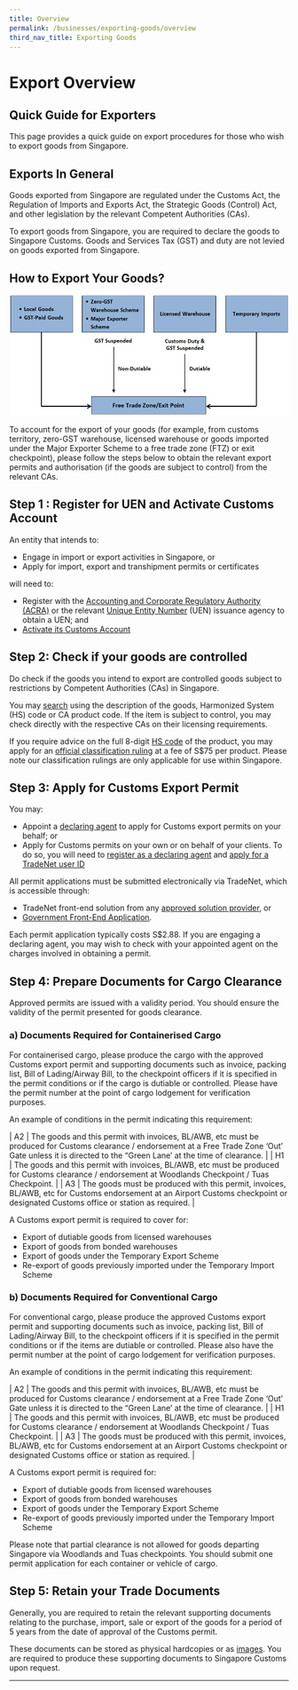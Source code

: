 ```yaml
---
title: Overview
permalink: /businesses/exporting-goods/overview
third_nav_title: Exporting Goods
---
```

# Export Overview

## Quick Guide for Exporters

This page provides a quick guide on export procedures for those who wish to export goods from Singapore.

## Exports In General

Goods exported from Singapore are regulated under the Customs Act, the Regulation of Imports and Exports Act, the Strategic Goods (Control) Act, and other legislation by the relevant Competent Authorities (CAs).

To export goods from Singapore, you are required to declare the goods to Singapore Customs. Goods and Services Tax (GST) and duty are not levied on goods exported from Singapore.

## How to Export Your Goods?
![Export FlowChart](/images/ExportFlowChart.png) 

To account for the export of your goods (for example, from customs territory, zero-GST warehouse, licensed warehouse or goods imported under the Major Exporter Scheme to a free trade zone (FTZ) or exit checkpoint), please follow the steps below to obtain the relevant export permits and authorisation (if the goods are subject to control) from the relevant CAs.


## Step 1 : Register for UEN and Activate Customs Account
An entity that intends to:

-   Engage in import or export activities in Singapore, or
-   Apply for import, export and transhipment permits or certificates

will need to:

-   Register with the  [Accounting and Corporate Regulatory Authority (ACRA)](http://www.acra.gov.sg/)  or the relevant  [Unique Entity Number](http://www.uen.gov.sg/)  (UEN) issuance agency to obtain a UEN; and
-   [Activate its Customs Account](https://www.tradenet.gov.sg/TN41EFORM/tds/sp/splogin.do?action=init_acct)

## Step 2: Check if your goods are controlled
Do check if the goods you intend to export are controlled goods subject to restrictions by Competent Authorities (CAs) in Singapore.

You may  [search](https://www.customs.gov.sg/businesses/resources/hs-and-ca-product-code-search-engine)  using the description of the goods, Harmonized System (HS) code or CA product code. If the item is subject to control, you may check directly with the respective CAs on their licensing requirements.

If you require advice on the full 8-digit  [HS code](https://www.customs.gov.sg/businesses/resources/hs-and-ca-product-code-search-engine)  of the product, you may apply for an  [official classification ruling](https://www.customs.gov.sg/-/media/cus/files/business/exporting-goods/quick-guide-for-exporter/application-for-classification.doc?la=en&hash=87BD36B8C5A915EA1197C7CF3503297CC5EFFFAD)  at a fee of S$75 per product. Please note our classification rulings are only applicable for use within Singapore.

## Step 3:  Apply for Customs Export Permit
You may:

-   Appoint a  [declaring agent](https://www.customs.gov.sg/businesses/resources/directories-of-service-providers/list-of-local-forwarding-agents)  to apply for Customs export permits on your behalf; or
-   Apply for Customs permits on your own or on behalf of your clients. To do so, you will need to  [register as a declaring agent](https://www.customs.gov.sg/businesses/registering-to-trade/registration-procedures/register-as-declaring-agent-or-declarant)  and  [apply for a TradeNet user ID](https://www.customs.gov.sg/about-us/national-single-window/tradenet/what-you-need-to-know-about-tradenet)

All permit applications must be submitted electronically via TradeNet, which is accessible through:

-   TradeNet front-end solution from any  [approved solution provider](https://www.customs.gov.sg/about-us/national-single-window/tradenet/tradenet-front-end-solution-providers), or
-   [Government Front-End Application](https://www.tradenet.gov.sg/tradenet/login.portal).

Each permit application typically costs S$2.88. If you are engaging a declaring agent, you may wish to check with your appointed agent on the charges involved in obtaining a permit.

## Step 4: Prepare Documents for Cargo Clearance 
Approved permits are issued with a validity period. You should ensure the validity of the permit presented for goods clearance.

### a) Documents Required for Containerised Cargo

For containerised cargo, please produce the cargo with the approved Customs export permit and supporting documents such as invoice, packing list, Bill of Lading/Airway Bill, to the checkpoint officers if it is specified in the permit conditions or if the cargo is dutiable or controlled. Please have the permit number at the point of cargo lodgement for verification purposes.

An example of conditions in the permit indicating this requirement:

| A2 | The goods and this permit with invoices, BL/AWB, etc must be produced for Customs clearance / endorsement at a Free Trade Zone ‘Out’ Gate unless it is directed to the “Green Lane’ at the time of clearance\. |
| H1 | The goods and this permit with invoices, BL/AWB, etc must be produced for Customs clearance / endorsement at Woodlands Checkpoint / Tuas Checkpoint\. |
| A3 | The goods must be produced with this permit, invoices, BL/AWB, etc for Customs endorsement at an Airport Customs checkpoint or designated Customs office or station as required\.  |

A Customs export permit is required to cover for:

-   Export of dutiable goods from licensed warehouses
-   Export of goods from bonded warehouses
-   Export of goods under the Temporary Export Scheme
-   Re-export of goods previously imported under the Temporary Import Scheme

### b) Documents Required for Conventional Cargo

For conventional cargo, please produce the approved Customs export permit and supporting documents such as invoice, packing list, Bill of Lading/Airway Bill, to the checkpoint officers if it is specified in the permit conditions or if the items are dutiable or controlled. Please also have the permit number at the point of cargo lodgement for verification purposes.

An example of conditions in the permit indicating this requirement:

| A2 | The goods and this permit with invoices, BL/AWB, etc must be produced for Customs clearance / endorsement at a Free Trade Zone ‘Out’ Gate unless it is directed to the “Green Lane’ at the time of clearance\. |
| H1 | The goods and this permit with invoices, BL/AWB, etc must be produced for Customs clearance / endorsement at Woodlands Checkpoint / Tuas Checkpoint\. |
| A3 | The goods must be produced with this permit, invoices, BL/AWB, etc for Customs endorsement at an Airport Customs checkpoint or designated Customs office or station as required\.  |

A Customs export permit is required for:

-   Export of dutiable goods from licensed warehouses
-   Export of goods from bonded warehouses
-   Export of goods under the Temporary Export Scheme
-   Re-export of goods previously imported under the Temporary Import Scheme

Please note that partial clearance is not allowed for goods departing Singapore via Woodlands and Tuas checkpoints. You should submit one permit application for each container or vehicle of cargo.

## Step 5: Retain your Trade Documents
Generally, you are required to retain the relevant supporting documents relating to the purchase, import, sale or export of the goods for a period of 5 years from the date of approval of the Customs permit.

These documents can be stored as physical hardcopies or as [images](https://www.customs.gov.sg/-/media/cus/files/business/importing-goods/quick-guide-for-importers/customs_guide_on_keeping_and_maintaining_records_in_image_system.pdf?la=en&hash=8078ACE5357842E037BE67E75F01184A73C9E6E8). You are required to produce these supporting documents to Singapore Customs upon request.
***

